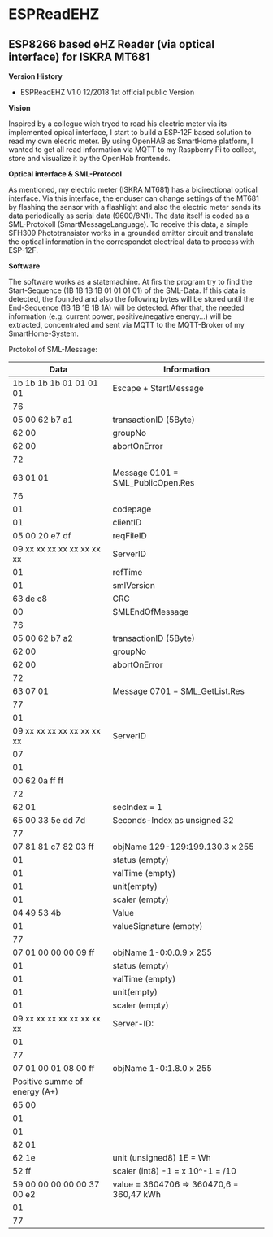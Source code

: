 # ESPReadEHZ
## ESP8266 based eHZ Reader (via optical interface) for ISKRA MT681

**Version History**

- ESPReadEHZ V1.0  12/2018  1st official public Version

**Vision**

Inspired by a collegue wich tryed to read his electric meter via its implemented opical interface, I start to build a ESP-12F based solution to read my own elecric meter. By using OpenHAB as SmartHome platform, I wanted to get all read information via MQTT to my Raspberry Pi to collect, store and visualize it by the OpenHab frontends.

**Optical interface & SML-Protocol**

As mentioned, my electric meter (ISKRA MT681) has a bidirectional optical interface. Via this interface, the enduser can change settings of the MT681 by flashing the sensor with a flashlight and also the electric meter sends its data periodically as serial data (9600/8N1). The data itself is coded as a SML-Protokoll (SmartMessageLanguage).
To receive this data, a simple SFH309 Phototransistor works in a grounded emitter circuit and translate the optical information in the correspondet electrical data to process with ESP-12F.

**Software**

The software works as a statemachine. At firs the program try to find the Start-Sequence (1B 1B 1B 1B 01 01 01 01) of the SML-Data. If this data is detected, the founded and also the following bytes will be stored until the End-Sequence (1B 1B 1B 1B 1A) will be detected. After that, the needed information (e.g. current power, positive/negative energy...) will be extracted, concentrated and sent via MQTT to the MQTT-Broker of my SmartHome-System.

Protokol of SML-Message:

| Data | Information |
|------|-------------|
| 1b 1b 1b 1b 01 01 01 01 | Escape + StartMessage |
| 76 | |
| 05 00 62 b7 a1 | transactionID (5Byte) |
| 62 00 | groupNo |
| 62 00 | abortOnError |
| 72 | |
| 63 01 01 | Message 0101 = SML_PublicOpen.Res |
| 76 | |
| 01 | codepage |
| 01 | clientID |
| 05 00 20 e7 df | reqFileID |
| 09 xx xx xx xx xx xx xx xx | ServerID |
| 01 | refTime |
| 01 | smlVersion |
| 63 de c8 | CRC |
| 00 | SMLEndOfMessage |
| 76 | |
| 05 00 62 b7 a2 | transactionID (5Byte) |
| 62 00 | groupNo |
| 62 00 | abortOnError |
| 72 | |
| 63 07 01 | Message 0701 = SML_GetList.Res |
| 77 | |
| 01 | |
| 09 xx xx xx xx xx xx xx xx | ServerID |
| 07 | |
| 01 | |
| 00 62 0a ff ff | |
| 72 | |
| 62 01 | secIndex = 1 |
| 65 00 33 5e dd 7d | Seconds-Index as unsigned 32 |
| 77 | |
| 07 81 81 c7 82 03 ff | objName 129-129:199.130.3 x 255 |
| 01 | status (empty) |
| 01 | valTime (empty) |
| 01 | unit(empty) |
| 01 | scaler (empty) |
| 04 49 53 4b | Value |
| 01 | valueSignature (empty) |
| 77 | |
| 07 01 00 00 00 09 ff | objName 1-0:0.0.9 x 255 |
| 01 | status (empty) |
| 01 | valTime (empty) |
| 01 | unit(empty) |
| 01 | scaler (empty) |
| 09 xx xx xx xx xx xx xx xx | Server-ID:
| 01 | |
| 77 | |
| 07 01 00 01 08 00 ff | objName 1-0:1.8.0 x 255 |
| Positive summe of energy (A+) |
| 65 00 | |
| 01 | |
| 01 | |
| 82 01 | |
| 62 1e | unit (unsigned8) 1E = Wh |
| 52 ff | scaler (int8) -1 = x 10^-1 = /10 |
| 59 00 00 00 00 00 37 00 e2 | value = 3604706 => 360470,6 = 360,47 kWh |
| 01 | |
| 77 | |

